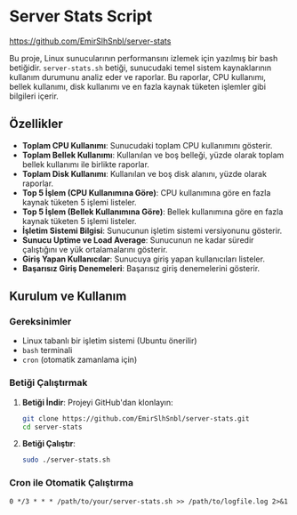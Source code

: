 # Server Stats Script
https://github.com/EmirSlhSnbl/server-stats

Bu proje, Linux sunucularının performansını izlemek için yazılmış bir bash betiğidir. `server-stats.sh` betiği, sunucudaki temel sistem kaynaklarının kullanım durumunu analiz eder ve raporlar. Bu raporlar, CPU kullanımı, bellek kullanımı, disk kullanımı ve en fazla kaynak tüketen işlemler gibi bilgileri içerir.

## Özellikler

- **Toplam CPU Kullanımı**: Sunucudaki toplam CPU kullanımını gösterir.
- **Toplam Bellek Kullanımı**: Kullanılan ve boş belleği, yüzde olarak toplam bellek kullanımı ile birlikte raporlar.
- **Toplam Disk Kullanımı**: Kullanılan ve boş disk alanını, yüzde olarak raporlar.
- **Top 5 İşlem (CPU Kullanımına Göre)**: CPU kullanımına göre en fazla kaynak tüketen 5 işlemi listeler.
- **Top 5 İşlem (Bellek Kullanımına Göre)**: Bellek kullanımına göre en fazla kaynak tüketen 5 işlemi listeler.
- **İşletim Sistemi Bilgisi**: Sunucunun işletim sistemi versiyonunu gösterir.
- **Sunucu Uptime ve Load Average**: Sunucunun ne kadar süredir çalıştığını ve yük ortalamalarını gösterir.
- **Giriş Yapan Kullanıcılar**: Sunucuya giriş yapan kullanıcıları listeler.
- **Başarısız Giriş Denemeleri**: Başarısız giriş denemelerini gösterir.

## Kurulum ve Kullanım

### Gereksinimler

- Linux tabanlı bir işletim sistemi (Ubuntu önerilir)
- `bash` terminali
- `cron` (otomatik zamanlama için)

### Betiği Çalıştırmak

1. **Betiği İndir**:
   Projeyi GitHub'dan klonlayın:
   ```bash
   git clone https://github.com/EmirSlhSnbl/server-stats.git
   cd server-stats
 2. **Betiği Çalıştır**:
    ```bash
    sudo ./server-stats.sh

### Cron ile Otomatik Çalıştırma
   ```cron
  0 */3 * * * /path/to/your/server-stats.sh >> /path/to/logfile.log 2>&1



